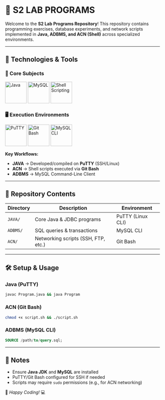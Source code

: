 # 🎯 S2 LAB PROGRAMS  

Welcome to the **S2 Lab Programs Repository**! This repository contains programming exercises, database experiments, and network scripts implemented in **Java, ADBMS, and ACN (Shell)** across specialized environments.  

---

## 🚀 Technologies & Tools  

### 📜 Core Subjects  
<p align="left">
  <img src="readme/java.png" width="70" height="70" alt="Java">
  <img src="readme/mysql.png" width="70" height="70" alt="MySQL">
  <img src="readme/shell.png" width="70" height="70" alt="Shell Scripting">
</p>

### 🖥️ Execution Environments  
<p align="left">  
  <img src="https://cdn-icons-png.flaticon.com/512/612/612499.png" width="70" height="70" alt="PuTTY" title="Java Programs">  
  <img src="https://git-scm.com/images/logos/downloads/Git-Icon-1788C.png" width="70" height="70" alt="Git Bash" title="ACN (Shell)">  
  <img src="https://cdn-icons-png.flaticon.com/512/1199/1199128.png" width="70" height="70" alt="MySQL CLI" title="ADBMS">  
</p>  

**Key Workflows:**  
- **JAVA** → Developed/compiled on **PuTTY** (SSH/Linux)  
- **ACN** → Shell scripts executed via **Git Bash**  
- **ADBMS** → MySQL Command-Line Client  

---

## 📂 Repository Contents  
| Directory | Description                          | Environment        |
|-----------|--------------------------------------|-------------------|
| `JAVA/`   | Core Java & JDBC programs            | PuTTY (Linux CLI) |
| `ADBMS/`  | SQL queries & transactions           | MySQL CLI         |
| `ACN/`    | Networking scripts (SSH, FTP, etc.)  | Git Bash          |

---

## 🛠️ Setup & Usage  

### Java (PuTTY)
```bash
javac Program.java && java Program
```

### ACN (Git Bash)
```bash
chmod +x script.sh && ./script.sh
```

### ADBMS (MySQL CLI)
```sql
SOURCE /path/to/query.sql;
```

---

## 📌 Notes  
- Ensure **Java JDK** and **MySQL** are installed  
- PuTTY/Git Bash configured for SSH if needed  
- Scripts may require `sudo` permissions (e.g., for ACN networking)  

🚀 *Happy Coding!* 💻  
